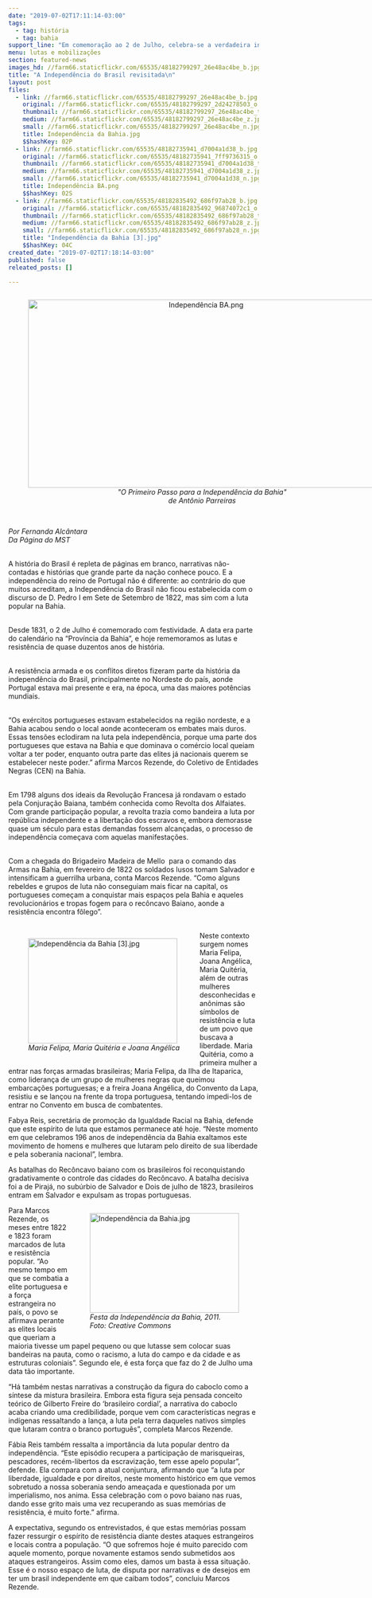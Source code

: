 ```yaml
---
date: "2019-07-02T17:11:14-03:00"
tags:
  - tag: história
  - tag: bahia
support_line: "Em comemoração ao 2 de Julho, celebra-se a verdadeira independência, quando grupos populares resolveram resistir em nome da transformação do país"
menu: lutas e mobilizações
section: featured-news
images_hd: //farm66.staticflickr.com/65535/48182799297_26e48ac4be_b.jpg
title: "A Independência do Brasil revisitada\n"
layout: post
files:
  - link: //farm66.staticflickr.com/65535/48182799297_26e48ac4be_b.jpg
    original: //farm66.staticflickr.com/65535/48182799297_2d24278503_o.jpg
    thumbnail: //farm66.staticflickr.com/65535/48182799297_26e48ac4be_t.jpg
    medium: //farm66.staticflickr.com/65535/48182799297_26e48ac4be_z.jpg
    small: //farm66.staticflickr.com/65535/48182799297_26e48ac4be_n.jpg
    title: Independência da Bahia.jpg
    $$hashKey: 02P
  - link: //farm66.staticflickr.com/65535/48182735941_d7004a1d38_b.jpg
    original: //farm66.staticflickr.com/65535/48182735941_7ff9736315_o.png
    thumbnail: //farm66.staticflickr.com/65535/48182735941_d7004a1d38_t.jpg
    medium: //farm66.staticflickr.com/65535/48182735941_d7004a1d38_z.jpg
    small: //farm66.staticflickr.com/65535/48182735941_d7004a1d38_n.jpg
    title: Independência BA.png
    $$hashKey: 02S
  - link: //farm66.staticflickr.com/65535/48182835492_686f97ab28_b.jpg
    original: //farm66.staticflickr.com/65535/48182835492_96874072c1_o.jpg
    thumbnail: //farm66.staticflickr.com/65535/48182835492_686f97ab28_t.jpg
    medium: //farm66.staticflickr.com/65535/48182835492_686f97ab28_z.jpg
    small: //farm66.staticflickr.com/65535/48182835492_686f97ab28_n.jpg
    title: "Independência da Bahia [3].jpg"
    $$hashKey: 04C
created_date: "2019-07-02T17:18:14-03:00"
published: false
releated_posts: []

---
```

<div style="text-align:center">
<figure class="image" style="display:inline-block"><img alt="Independência BA.png" height="378" src="//farm66.staticflickr.com/65535/48182735941_d7004a1d38_b.jpg" width="700" />
<figcaption><em>&quot;O Primeiro Passo para a Independ&ecirc;ncia da Bahia&quot;<br />
de Ant&ocirc;nio Parreiras</em></figcaption>
</figure>
</div>

<p><br />
<em>Por Fernanda Alc&acirc;ntara<br />
Da P&aacute;gina do MST</em><br />
&nbsp;</p>

<p>A hist&oacute;ria do Brasil &eacute; repleta de p&aacute;ginas em branco, narrativas n&atilde;o-contadas e hist&oacute;rias que grande parte da na&ccedil;&atilde;o conhece pouco. E a independ&ecirc;ncia do reino de Portugal n&atilde;o &eacute; diferente: ao contr&aacute;rio do que muitos acreditam, a Independ&ecirc;ncia do Brasil n&atilde;o ficou estabelecida com o discurso de D. Pedro I em Sete de Setembro de 1822, mas sim com a luta popular na Bahia.&nbsp;<br />
&nbsp;</p>

<p>Desde 1831, o 2 de Julho &eacute; comemorado com festividade. A data era parte do calend&aacute;rio na &ldquo;Prov&iacute;ncia da Bahia&rdquo;, e hoje rememoramos as lutas e resist&ecirc;ncia de quase duzentos anos de hist&oacute;ria.&nbsp;</p>

<p><br />
A resist&ecirc;ncia armada e os conflitos diretos fizeram parte da hist&oacute;ria da independ&ecirc;ncia do Brasil, principalmente no Nordeste do pa&iacute;s, aonde Portugal estava mai presente e era, na &eacute;poca, uma das maiores pot&ecirc;ncias mundiais.&nbsp;<br />
&nbsp;</p>

<p>&ldquo;Os ex&eacute;rcitos portugueses estavam estabelecidos na regi&atilde;o nordeste, e a Bahia acabou sendo o local aonde aconteceram os embates mais duros. Essas tens&otilde;es eclodiram na luta pela independ&ecirc;ncia, porque uma parte dos portugueses que estava na Bahia e que dominava o com&eacute;rcio local queiam voltar a ter poder, enquanto outra parte das elites j&aacute; nacionais querem se estabelecer neste poder.&rdquo; afirma Marcos Rezende, do Coletivo de Entidades Negras (CEN) na Bahia.<br />
&nbsp;</p>

<p>Em 1798 alguns dos ideais da Revolu&ccedil;&atilde;o Francesa j&aacute; rondavam o estado pela Conjura&ccedil;&atilde;o Baiana, tamb&eacute;m conhecida como Revolta dos Alfaiates. Com grande participa&ccedil;&atilde;o popular, a revolta trazia como bandeira a luta por rep&uacute;blica independente e a liberta&ccedil;&atilde;o dos escravos e, embora demorasse quase um s&eacute;culo para estas demandas fossem alcan&ccedil;adas, o processo de independ&ecirc;ncia come&ccedil;ava com aquelas manifesta&ccedil;&otilde;es.<br />
&nbsp;</p>

<p>Com a chegada do Brigadeiro Madeira de Mello&nbsp; para o comando das Armas na Bahia, em fevereiro de 1822 os soldados lusos tomam Salvador e intensificam a guerrilha urbana, conta Marcos Rezende. &ldquo;Como alguns rebeldes e grupos de luta n&atilde;o conseguiam mais ficar na capital, os portugueses come&ccedil;am a conquistar mais espa&ccedil;os pela Bahia e aqueles revolucion&aacute;rios e tropas fogem para o rec&ocirc;ncavo Baiano, aonde a resist&ecirc;ncia encontra f&ocirc;lego&rdquo;.&nbsp;<br />
&nbsp;</p>

<figure class="image" style="float:left"><img alt="Independência da Bahia [3].jpg" height="211" src="//farm66.staticflickr.com/65535/48182835492_686f97ab28_b.jpg" width="300" />
<figcaption><em>Maria Felipa, Maria Quit&eacute;ria e Joana Ang&eacute;lica</em></figcaption>
</figure>

<p>Neste contexto surgem nomes Maria Felipa, Joana Ang&eacute;lica, Maria Quit&eacute;ria, al&eacute;m de outras mulheres desconhecidas e an&ocirc;nimas s&atilde;o s&iacute;mbolos de resist&ecirc;ncia e luta de um povo que buscava a liberdade. Maria Quit&eacute;ria, como a primeira mulher a entrar nas for&ccedil;as armadas brasileiras; Maria Felipa, da Ilha de Itaparica, como lideran&ccedil;a de um grupo de mulheres negras que queimou embarca&ccedil;&otilde;es portuguesas; e&nbsp;a freira Joana Ang&eacute;lica, do Convento da Lapa, resistiu e se lan&ccedil;ou na frente da tropa portuguesa, tentando impedi-los de entrar no Convento em busca de combatentes.</p>

<p>Fabya Reis, secret&aacute;ria de promo&ccedil;&atilde;o da Igualdade Racial na Bahia, defende que este esp&iacute;rito de luta que estamos permanece at&eacute; hoje. &ldquo;Neste momento em que celebramos 196 anos de independ&ecirc;ncia da Bahia exaltamos este movimento de homens e mulheres que lutaram pelo direito de sua liberdade e pela soberania nacional&rdquo;, lembra.&nbsp;</p>

<p>As batalhas do Rec&ocirc;ncavo baiano com os brasileiros foi reconquistando gradativamente o controle das cidades do Rec&ocirc;ncavo. A batalha decisiva foi a de Piraj&aacute;, no sub&uacute;rbio de Salvador e Dois de julho de 1823, brasileiros entram em Salvador e expulsam as tropas portuguesas.&nbsp;</p>

<figure class="image" style="float:right"><img alt="Independência da Bahia.jpg" height="200" src="//farm66.staticflickr.com/65535/48182799297_26e48ac4be_b.jpg" width="300" />
<figcaption><em>Festa da Independ&ecirc;ncia da Bahia, 2011.<br />
Foto: Creative Commons</em></figcaption>
</figure>

<p>Para Marcos Rezende, os meses entre 1822 e 1823 foram marcados de luta e resist&ecirc;ncia popular. &ldquo;Ao mesmo tempo em que se combatia a elite portuguesa e a for&ccedil;a estrangeira no pa&iacute;s, o povo se afirmava perante as elites locais que queriam a maioria tivesse um papel pequeno ou que lutasse sem colocar suas bandeiras na pauta, como o racismo, a luta do campo e da cidade e as estruturas coloniais&rdquo;. Segundo ele, &eacute; esta for&ccedil;a que faz do 2 de Julho uma data t&atilde;o importante.</p>

<p>&ldquo;H&aacute; tamb&eacute;m nestas narrativas a constru&ccedil;&atilde;o da figura do caboclo como a s&iacute;ntese da mistura brasileira. Embora esta figura seja pensada conceito te&oacute;rico de Gilberto Freire do &lsquo;brasileiro cordial&rsquo;, a narrativa do caboclo acaba criando uma credibilidade, porque vem com caracter&iacute;sticas negras e ind&iacute;genas ressaltando a lan&ccedil;a, a luta pela terra daqueles nativos simples que lutaram contra o branco portugu&ecirc;s&rdquo;, completa Marcos Rezende.</p>

<p>F&aacute;bia Reis tamb&eacute;m ressalta a import&acirc;ncia da luta popular dentro da independ&ecirc;ncia. &ldquo;Este epis&oacute;dio recupera a participa&ccedil;&atilde;o de marisqueiras, pescadores, rec&eacute;m-libertos da escraviza&ccedil;&atilde;o, tem esse apelo popular&rdquo;, defende. Ela compara com a atual conjuntura, afirmando que &ldquo;a luta por liberdade, igualdade e por direitos, neste momento hist&oacute;rico em que vemos sobretudo a nossa soberania sendo amea&ccedil;ada e questionada por um imperialismo, nos anima. Essa celebra&ccedil;&atilde;o com o povo baiano nas ruas, dando esse grito mais uma vez recuperando as suas mem&oacute;rias de resist&ecirc;ncia, &eacute; muito forte.&rdquo; afirma.</p>

<p>A expectativa, segundo os entrevistados, &eacute; que estas mem&oacute;rias possam fazer ressurgir o esp&iacute;rito de resist&ecirc;ncia diante destes ataques estrangeiros e locais contra a popula&ccedil;&atilde;o. &ldquo;O que sofremos hoje &eacute; muito parecido com aquele momento, porque novamente estamos sendo submetidos aos ataques estrangeiros. Assim como eles, damos um basta &agrave; essa situa&ccedil;&atilde;o. Esse &eacute; o nosso espa&ccedil;o de luta, de disputa por narrativas e de desejos em ter um brasil independente em que caibam todos&rdquo;, concluiu Marcos Rezende.</p>
